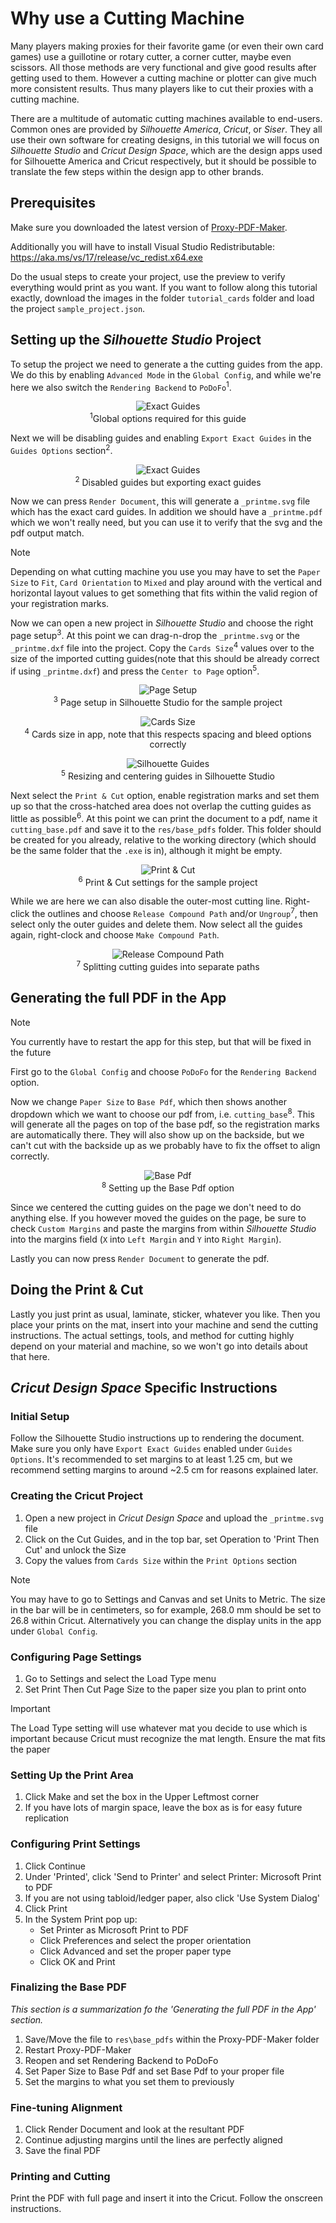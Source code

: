 # Why use a Cutting Machine

Many players making proxies for their favorite game (or even their own card games) use a guillotine or rotary cutter, a corner cutter, maybe even scissors. All those methods are very functional and give good results after getting used to them. However a cutting machine or plotter can give much more consistent results. Thus many players like to cut their proxies with a cutting machine.

There are a multitude of automatic cutting machines available to end-users. Common ones are provided by _Silhouette America_, _Cricut_, or _Siser_. They all use their own software for creating designs, in this tutorial we will focus on _Silhouette Studio_ and _Cricut Design Space_, which are the design apps used for Silhouette America and Cricut respectively, but it should be possible to translate the few steps within the design app to other brands.

## Prerequisites
Make sure you downloaded the latest version of [Proxy-PDF-Maker](https://github.com/Malacath-92/Proxy-PDF-Maker/releases).

Additionally you will have to install Visual Studio Redistributable: https://aka.ms/vs/17/release/vc_redist.x64.exe

Do the usual steps to create your project, use the preview to verify everything would print as you want.  If you want to follow along this tutorial exactly, download the images in the folder `tutorial_cards` folder and load the project `sample_project.json`.

## Setting up the _Silhouette Studio_ Project

To setup the project we need to generate a the cutting guides from the app. We do this by enabling `Advanced Mode` in the `Global Config`, and while we're here we also switch the `Rendering Backend` to `PoDoFo`<sup>1</sup>.

<p align="center">
    <img src="./images/global_options.png" alt="Exact Guides"/>
    <br>
    <sup>1</sup>Global options required for this guide
</p>

Next we will be disabling guides and enabling `Export Exact Guides` in the `Guides Options` section<sup>2</sup>.

<p align="center">
    <img src="./images/exact_guides.png" alt="Exact Guides"/>
    <br>
    <sup>2</sup> Disabled guides but exporting exact guides
</p>

Now we can press `Render Document`, this will generate a `_printme.svg` file which has the exact card guides. In addition we should have a `_printme.pdf` which we won't really need, but you can use it to verify that the svg and the pdf output match.

> [!NOTE]
> Depending on what cutting machine you use you may have to set the `Paper Size` to `Fit`, `Card Orientation` to `Mixed` and play around with the vertical and horizontal layout values to get something that fits within the valid region of your registration marks.

Now we can open a new project in _Silhouette Studio_ and choose the right page setup<sup>3</sup>. At this point we can drag-n-drop the `_printme.svg` or the `_printme.dxf` file into the project. Copy the `Cards Size`<sup>4</sup> values over to the size of the imported cutting guides(note that this should be already correct if using `_printme.dxf`) and press the `Center to Page` option<sup>5</sup>.

<p align="center">
    <img src="./images/silhouette_page_setup.png" alt="Page Setup"/>
    <br>
    <sup>3</sup> Page setup in Silhouette Studio for the sample project
</p>

<p align="center">
    <img src="./images/cards_size.png" alt="Cards Size"/>
    <br>
    <sup>4</sup> Cards size in app, note that this respects spacing and bleed options correctly
</p>

<p align="center">
    <img src="./images/silhouette_guides_setup.png" alt="Silhouette Guides"/>
    <br>
    <sup>5</sup> Resizing and centering guides in Silhouette Studio
</p>

Next select the `Print & Cut` option, enable registration marks and set them up so that the cross-hatched area does not overlap the cutting guides as little as possible<sup>6</sup>. At this point we can print the document to a pdf, name it `cutting_base.pdf` and save it to the `res/base_pdfs` folder. This folder should be created for you already, relative to the working directory (which should be the same folder that the `.exe` is in), although it might be empty.

<p align="center">
    <img src="./images/silhouette_print_and_cut.png" alt="Print & Cut"/>
    <br>
    <sup>6</sup> Print & Cut settings for the sample project
</p>

While we are here we can also disable the outer-most cutting line. Right-click the outlines and choose `Release Compound Path` and/or `Ungroup`<sup>7</sup>, then select only the outer guides and delete them. Now select all the guides again, right-clock and choose `Make Compound Path`.

<p align="center">
    <img src="./images/silhouette_release.png" alt="Release Compound Path"/>
    <br>
    <sup>7</sup> Splitting cutting guides into separate paths
</p>


## Generating the full PDF in the App

> [!NOTE]
> You currently have to restart the app for this step, but that will be fixed in the future

First go to the `Global Config` and choose `PoDoFo` for the `Rendering Backend` option.

Now we change `Paper Size` to `Base Pdf`, which then shows another dropdown which we want to choose our pdf from, i.e. `cutting_base`<sup>8</sup>. This will generate all the pages on top of the base pdf, so the registration marks are automatically there. They will also show up on the backside, but we can't cut with the backside up as we probably have to fix the offset to align correctly.

<p align="center">
    <img src="./images/base_pdf.png" alt="Base Pdf"/>
    <br>
    <sup>8</sup> Setting up the Base Pdf option
</p>

Since we centered the cutting guides on the page we don't need to do anything else. If you however moved the guides on the page, be sure to check `Custom Margins` and paste the margins from within _Silhouette Studio_ into the margins field (`X` into `Left Margin` and `Y` into `Right Margin`).

Lastly you can now press `Render Document` to generate the pdf.

## Doing the Print & Cut

Lastly you just print as usual, laminate, sticker, whatever you like. Then you place your prints on the mat, insert into your machine and send the cutting instructions. The actual settings, tools, and method for cutting highly depend on your material and machine, so we won't go into details about that here.

## _Cricut Design Space_ Specific Instructions

### Initial Setup

Follow the Silhouette Studio instructions up to rendering the document. Make sure you only have `Export Exact Guides` enabled under `Guides Options`. It's recommended to set margins to at least 1.25 cm, but we recommend setting margins to around ~2.5 cm for reasons explained later.

### Creating the Cricut Project

1. Open a new project in _Cricut Design Space_ and upload the `_printme.svg` file
2. Click on the Cut Guides, and in the top bar, set Operation to 'Print Then Cut' and unlock the Size
3. Copy the values from `Cards Size` within the `Print Options` section
> [!NOTE]
> You may have to go to Settings and Canvas and set Units to Metric. The size in the bar will be in centimeters, so for example, 268.0 mm should be set to 26.8 within Cricut. Alternatively you can change the display units in the app under `Global Config`.

### Configuring Page Settings

1. Go to Settings and select the Load Type menu
2. Set Print Then Cut Page Size to the paper size you plan to print onto
> [!Important]
> The Load Type setting will use whatever mat you decide to use which is important because Cricut must recognize the mat length. Ensure the mat fits the paper

### Setting Up the Print Area

1. Click Make and set the box in the Upper Leftmost corner
2. If you have lots of margin space, leave the box as is for easy future replication

### Configuring Print Settings

1. Click Continue
2. Under 'Printed', click 'Send to Printer' and select Printer: Microsoft Print to PDF
3. If you are not using tabloid/ledger paper, also click 'Use System Dialog'
4. Click Print
5. In the System Print pop up:
   - Set Printer as Microsoft Print to PDF
   - Click Preferences and select the proper orientation
   - Click Advanced and set the proper paper type
   - Click OK and Print

### Finalizing the Base PDF

_This section is a summarization fo the 'Generating the full PDF in the App' section._
1. Save/Move the file to `res\base_pdfs` within the Proxy-PDF-Maker folder
2. Restart Proxy-PDF-Maker
3. Reopen and set Rendering Backend to PoDoFo
4. Set Paper Size to Base Pdf and set Base Pdf to your proper file
5. Set the margins to what you set them to previously

### Fine-tuning Alignment

1. Click Render Document and look at the resultant PDF
2. Continue adjusting margins until the lines are perfectly aligned
3. Save the final PDF

### Printing and Cutting

Print the PDF with full page and insert it into the Cricut. Follow the onscreen instructions.
